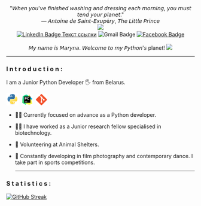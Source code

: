 <div id="header" align="center">
"𝘞𝘩𝘦𝘯 𝘺𝘰𝘶'𝘷𝘦 𝘧𝘪𝘯𝘪𝘴𝘩𝘦𝘥 𝘸𝘢𝘴𝘩𝘪𝘯𝘨 𝘢𝘯𝘥 𝘥𝘳𝘦𝘴𝘴𝘪𝘯𝘨 𝘦𝘢𝘤𝘩 𝘮𝘰𝘳𝘯𝘪𝘯𝘨, 𝘺𝘰𝘶 𝘮𝘶𝘴𝘵 𝘵𝘦𝘯𝘥 𝘺𝘰𝘶𝘳 𝘱𝘭𝘢𝘯𝘦𝘵."
<div id="header" align="center">  
― 𝘈𝘯𝘵𝘰𝘪𝘯𝘦 𝘥𝘦 𝘚𝘢𝘪𝘯𝘵-𝘌𝘹𝘶𝘱é𝘳𝘺, 𝘛𝘩𝘦 𝘓𝘪𝘵𝘵𝘭𝘦 𝘗𝘳𝘪𝘯𝘤𝘦
<div id="header" align="center">
  <img src="https://media.giphy.com/media/ptzlRfMuHaGgccUzbh/giphy.gif" width="350"/>
</div>
  
<div id="badges">
  <a href="https://www.linkedin.com/in/maryna-liaukouskaya-23bba1217/">
    <img src="https://img.shields.io/badge/LinkedIn-blue?style=for-the-badge&logo=linkedin&logoColor=white" alt="LinkedIn Badge"/>
  </a>
  <a href=""mailto:Liaukouskaya01@gmail.com">Текст ссылки</a>
    <img src="https://img.shields.io/badge/Gmail-red?style=for-the-badge&logo=gmail&logoColor=white" alt="Gmail Badge"/>
  </a>
  <a href="https://www.facebook.com/profile.php?id=100009702944440">
    <img src="https://img.shields.io/badge/Facebook-blue?style=for-the-badge&logo=facebook&logoColor=white" alt="Facebook Badge"/>
  </a>
</div>
<img src="https://komarev.com/ghpvc/?username=Liaukouskaya&style=flat-square&color=green" alt=""/>
<div id="header" align="center">
𝘔𝘺 𝘯𝘢𝘮𝘦 𝘪𝘴 𝘔𝘢𝘳𝘺𝘯𝘢. 𝘞𝘦𝘭𝘤𝘰𝘮𝘦 𝘵𝘰 𝘮𝘺 𝘗𝘺𝘵𝘩𝘰𝘯'𝘴 planet!
 <img src="https://media.giphy.com/media/LMt9638dO8dftAjtco/giphy.gif" width="15px"/>
</h1>
  
---
<div id="header" align="left">  
  
###  I n t r o d u c t i o n :
  
I am a Junior Python Developer :raised_hand_with_fingers_splayed: from Belarus.
 
  <div id="header" align="left"> 
  <img src="https://github.com/devicons/devicon/blob/master/icons/python/python-original.svg" title="Spring" alt="Spring" width="33" height="33"/>&nbsp;
  <img src="https://github.com/devicons/devicon/blob/master/icons/pycharm/pycharm-original.svg" title="Material UI" alt="Material UI" width="30" height="30"/>&nbsp;
  <img src="https://github.com/devicons/devicon/blob/master/icons/git/git-original.svg" title="Git" **alt="Git" width="30" height="30"/>
</div>
  
  
- :woman_technologist: Currently focused on advance as a Python developer.
  
- :woman_scientist: I have worked as a Junior research fellow specialised in biotechnology.
 
- :rabbit2: Volunteering at Animal Shelters.

- :sunflower: Constantly developing in film photography and contemporary dance. I take part in sports competitions.

  ---

###  S t a t i s t i c s :
  [![GitHub Streak](http://github-readme-streak-stats.herokuapp.com?user=Liaukouskaya&theme=dark&background=000000)](https://git.io/streak-stats)



